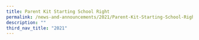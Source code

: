 ```yaml
---
title: Parent Kit Starting School Right
permalink: /news-and-announcements/2021/Parent-Kit-Starting-School-Right/
description: ""
third_nav_title: "2021"
---
```

